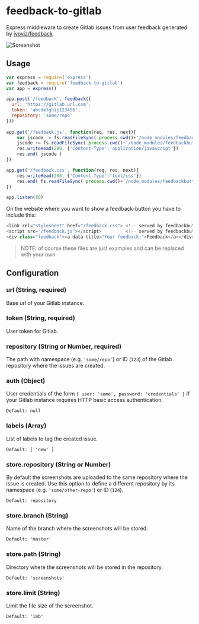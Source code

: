# feedback-to-gitlab

Express middleware to create Gitlab issues from user feedback generated by [ivoviz/feedback](https://github.com/ivoviz/feedback)

![Screenshot](screenshot.png)

## Usage

```js
var express = require('express')
var feedback = require('feedback-to-gitlab')
var app = express()

app.post('/feedback', feedback({
  url: 'https://gitlab.url.com',
  token: 'abcdefghij123456',
  repository: 'some/repo'
}))
	
app.get('/feedback.js', function(req, res, next){
	var jscode  = fs.readFileSync( process.cwd()+'/node_modules/feedbackbutton-to-gitlab/node_modules/html2canvas/dist/html2canvas.min.js').toString()
	jscode += fs.readFileSync( process.cwd()+'/node_modules/feedbackbutton-to-gitlab/feedback.js').toString()
	res.writeHead(200, {'Content-Type':'application/javascript'})
	res.end( jscode )
})

app.get('/feedback.css', function(req, res, next){
	res.writeHead(200, {'Content-Type':'text/css'})
	res.end( fs.readFileSync( process.cwd()+'/node_modules/feedbackbutton-to-gitlab/style.css' ).toString() ) 
})

app.listen(80)
```

On the website where you want to show a feedback-button you have to include this:

```js
<link rel="stylesheet" href="/feedback.css"> <!-- served by feedbackbutton-to-gitlab express module -->
<script src="/feedback.js"></script>         <!-- served by feedbackbutton-to-gitlab express module -->
<div class="feedback"><a data-title="Your feedback:">Feedback</a></div>
```

> NOTE: of course these files are just examples and can be replaced with your own

## Configuration

### url (String, required)

Base url of your Gitlab instance.

### token (String, required)

User token for Gitlab.

### repository (String or Number, required)

The path with namespace (e.g. `'some/repo'`) or ID (`123`) of the Gitlab repository where the issues are created.

### auth (Object)

User credentials of the form `{ user: 'some', password: 'credentials' }` if your Gitlab instance requires HTTP basic access authentication.

`Default: null`

### labels (Array)

List of labels to tag the created issue.

`Default: [ 'new' ]`

### store.repository (String or Number)

By default the screenshots are uploaded to the same repository where the issue is created. Use this option to define a different repository by its namespace (e.g. `'some/other-repo'`) or ID (`124`).

`Default: repository`

### store.branch (String)

Name of the branch where the screenshots will be stored.

`Default: 'master'`

### store.path (String)

Directory where the screenshots will be stored in the repository.

`Default: 'screenshots'`

### store.limit (String)

Limit the file size of the screenshot.

`Default: '1mb'`
